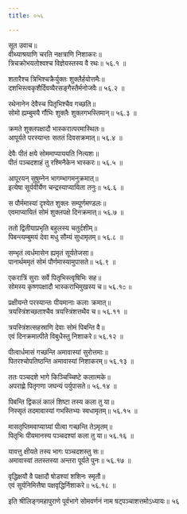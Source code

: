 ```yaml
---
title: ०५६

---
```

सूत उवाच॥  
वीथ्याश्रयाणि चरति नक्षत्राणि निशाकरः॥  
त्रिचक्रोभयतोश्वश्च विज्ञेयस्तस्य वै रथः॥ ५६.१ ॥  
  
शतारैश्च त्रिभिश्चक्रैर्युक्तः शुक्लैर्हयोत्तमैः॥  
दशभिस्त्वकृशैर्दिवव्यैरसङ्गैस्तैर्मनोजवैः॥ ५६.२ ॥  
  
रथेनानेन देवैस्च पितृभिश्चैव गच्छति॥  
सोमो ह्यम्बुमयै र्गौभिः शुक्लैः शुक्लगभस्तिमान्॥ ५६.३ ॥  
  
क्रमते शुक्लपक्षादौ भास्करात्परमास्थितः॥  
आपूर्यते परस्यान्तः सततं दिवसक्रमात्॥ ५६.४ ॥  
  
देवैः पीतं क्षये सोममाप्याययति नित्यशः॥  
पीतं पञ्चदशाहं तु रश्मिनैकेन भास्करः॥ ५६.५ ॥  
  
आपूरयन् सुषुम्नेन भागम्भागमनुक्रमात्॥  
इत्येषा सूर्यवीर्येण चन्द्रस्याप्यायिता तनुः॥ ५६.६ ॥  
  
स पौर्ममास्यां दृश्येत शुक्लः सम्पूर्णमण्डलः॥  
एवमाप्यायितं सोमं शुक्लपक्षे दिनक्रमात्॥ ५६.७ ॥  
  
ततो द्वितीयाप्रभृति बहुलस्य चतुर्दशीम्॥  
पिबन्त्यम्बुमयं देवा मधु सौम्यं सुधामृतम्॥ ५६.८ ॥  
  
सम्भृतं त्वर्धमासेन ह्यमृतं सूर्यतेजसा॥  
पानार्थममृतं सोमं पौर्णमास्यामुपासते॥ ५६.९ ॥  
  
एकरात्रिं सुराः सर्वे पितृभिस्त्वृषिभिः सह॥  
सोमस्य कृष्णपक्षादौ भास्कराभिमुखस्य च॥ ५६.१೦ ॥  
  
प्रक्षीयन्ते परस्यान्तः पीयमानाः कलाः क्रमात्॥  
त्रयस्त्रिंशच्छताश्चैव त्रयस्त्रिंशत्तथैव च॥ ५६.११ ॥  
  
त्रयस्त्रिंशत्सहस्राणि देवाः सोमं पिबन्ति वै॥  
एवं दिनक्रमात्पीते विबुधैस्तु निशाकरे॥ ५६.१२ ॥  
  
पीत्वार्धमासं गच्छन्ति अमावास्यां सुरोत्तमाः॥  
पितरश्चोपतिष्ठन्ति अमावास्यां निशाकरम्॥ ५६.१३ ॥  
  
ततः पञ्चदशे भागे किञ्चिच्चिष्टे कलात्मके॥  
अपराह्णे पितृगणा जघन्यं पर्युपासते॥ ५६.१४ ॥  
  
पिबन्ति द्विकलं कालं शिष्टा तस्य कला तु या॥  
निस्सृतं तदमावास्यां गभस्तिभ्यः स्वधामृतम्॥ ५६.१५ ॥  
  
मासतृप्तिमवाप्याग्र्यां पीत्वा गच्छन्ति तेऽमृतम्॥  
पितृभिः पीयमानस्य पञ्चदश्यां कला तु या॥ ५६.१६ ॥  
  
यावत्तु क्षीयते तस्य भागः पञ्चदशस्तु सः॥  
अमावास्यां ततस्तस्या अन्तरा पूर्यते पुनः॥ ५६.१७ ॥  
  
वृद्धिक्षयौ वै पक्षादौ षोडश्यां शशिनः स्मृतौ॥  
एवं सूर्यनिमित्तैषा पक्षवृद्धिर्निशाकरे॥ ५६.१८ ॥  
  
इति श्रीलिङ्गमहापुराणे पूर्वभागे सोमवर्णनं नाम षट्पञ्चाशत्तमोऽध्यायः॥ ५६